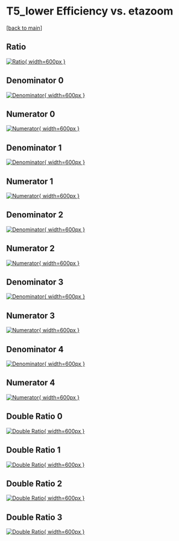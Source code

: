 # T5_lower Efficiency vs. etazoom

[[back to main](./)]



## Ratio

[![Ratio](../mtv/var/T5_lower_vtr_13_1_eff_etazoom.png){ width=600px }](../mtv/var/T5_lower_vtr_13_1_eff_etazoom.pdf)

## Denominator 0

[![Denominator](../mtv/den/T5_lower_vtr_13_1_eff_etazoom_den0.png){ width=600px }](../mtv/den/T5_lower_vtr_13_1_eff_etazoom_den0.pdf)

## Numerator 0

[![Numerator](../mtv/num/T5_lower_vtr_13_1_eff_etazoom_num0.png){ width=600px }](../mtv/num/T5_lower_vtr_13_1_eff_etazoom_num0.pdf)

## Denominator 1

[![Denominator](../mtv/den/T5_lower_vtr_13_1_eff_etazoom_den1.png){ width=600px }](../mtv/den/T5_lower_vtr_13_1_eff_etazoom_den1.pdf)

## Numerator 1

[![Numerator](../mtv/num/T5_lower_vtr_13_1_eff_etazoom_num1.png){ width=600px }](../mtv/num/T5_lower_vtr_13_1_eff_etazoom_num1.pdf)

## Denominator 2

[![Denominator](../mtv/den/T5_lower_vtr_13_1_eff_etazoom_den2.png){ width=600px }](../mtv/den/T5_lower_vtr_13_1_eff_etazoom_den2.pdf)

## Numerator 2

[![Numerator](../mtv/num/T5_lower_vtr_13_1_eff_etazoom_num2.png){ width=600px }](../mtv/num/T5_lower_vtr_13_1_eff_etazoom_num2.pdf)

## Denominator 3

[![Denominator](../mtv/den/T5_lower_vtr_13_1_eff_etazoom_den3.png){ width=600px }](../mtv/den/T5_lower_vtr_13_1_eff_etazoom_den3.pdf)

## Numerator 3

[![Numerator](../mtv/num/T5_lower_vtr_13_1_eff_etazoom_num3.png){ width=600px }](../mtv/num/T5_lower_vtr_13_1_eff_etazoom_num3.pdf)

## Denominator 4

[![Denominator](../mtv/den/T5_lower_vtr_13_1_eff_etazoom_den4.png){ width=600px }](../mtv/den/T5_lower_vtr_13_1_eff_etazoom_den4.pdf)

## Numerator 4

[![Numerator](../mtv/num/T5_lower_vtr_13_1_eff_etazoom_num4.png){ width=600px }](../mtv/num/T5_lower_vtr_13_1_eff_etazoom_num4.pdf)

## Double Ratio 0

[![Double Ratio](../mtv/ratio/T5_lower_vtr_13_1_eff_etazoom_ratio0.png){ width=600px }](../mtv/ratio/T5_lower_vtr_13_1_eff_etazoom_ratio0.pdf)

## Double Ratio 1

[![Double Ratio](../mtv/ratio/T5_lower_vtr_13_1_eff_etazoom_ratio1.png){ width=600px }](../mtv/ratio/T5_lower_vtr_13_1_eff_etazoom_ratio1.pdf)

## Double Ratio 2

[![Double Ratio](../mtv/ratio/T5_lower_vtr_13_1_eff_etazoom_ratio2.png){ width=600px }](../mtv/ratio/T5_lower_vtr_13_1_eff_etazoom_ratio2.pdf)

## Double Ratio 3

[![Double Ratio](../mtv/ratio/T5_lower_vtr_13_1_eff_etazoom_ratio3.png){ width=600px }](../mtv/ratio/T5_lower_vtr_13_1_eff_etazoom_ratio3.pdf)

